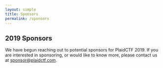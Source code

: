 ```yaml
---
layout: simple
title: Sponsors
permalink: /sponsors
---
```


## 2019 Sponsors

We have begun reaching out to potential sponsors for PlaidCTF 2019. If you are interested in sponsoring, or would like to know more, please contact us at [sponsor@plaidctf.com](mailto:sponsor@plaidctf.com).